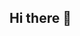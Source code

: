## Hi there 👋

<!--
Boas vindas ao meu perfil 💙💙
Meu nome é Amanda Santos

Estou estudando na Alura
Estou me desenvolvendo na linguagem JavaScript
Utilizo esse espaço para minha organização e compartilhamento dos meu projetos desenvolvidos

Você pode entrar em contato comigo 📫
00001127662168sp@al.educacao.sp.gov.br
